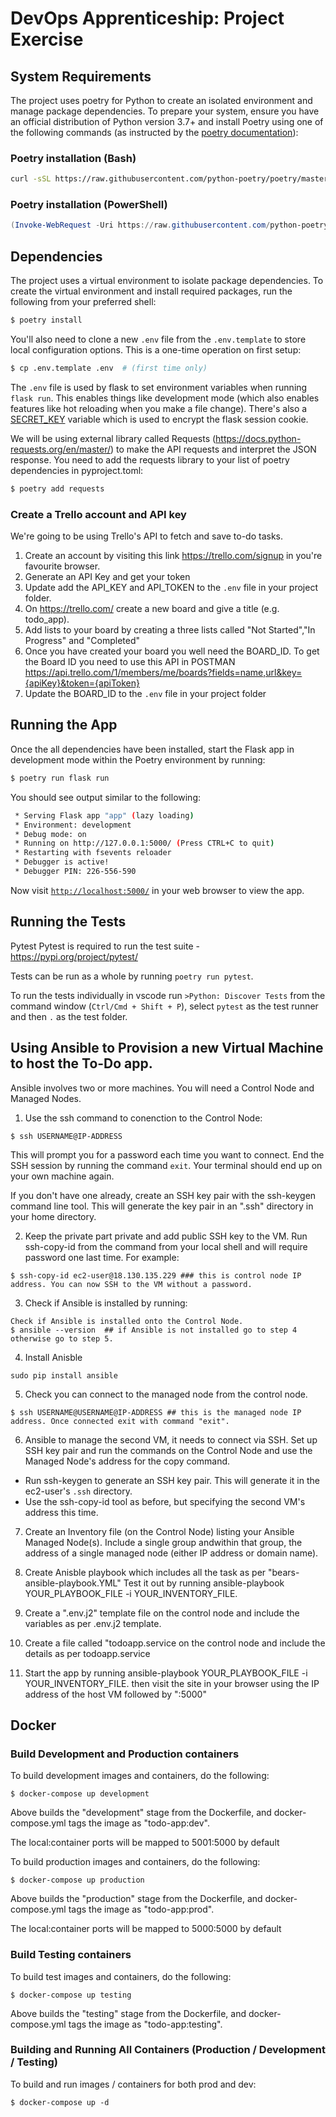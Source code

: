 # DevOps Apprenticeship: Project Exercise

## System Requirements

The project uses poetry for Python to create an isolated environment and manage package dependencies. To prepare your system, ensure you have an official distribution of Python version 3.7+ and install Poetry using one of the following commands (as instructed by the [poetry documentation](https://python-poetry.org/docs/#system-requirements)):

### Poetry installation (Bash)

```bash
curl -sSL https://raw.githubusercontent.com/python-poetry/poetry/master/install-poetry.py | python -
```

### Poetry installation (PowerShell)

```powershell
(Invoke-WebRequest -Uri https://raw.githubusercontent.com/python-poetry/poetry/master/install-poetry.py -UseBasicParsing).Content | python -
```

## Dependencies

The project uses a virtual environment to isolate package dependencies. To create the virtual environment and install required packages, run the following from your preferred shell:

```bash
$ poetry install
```

You'll also need to clone a new `.env` file from the `.env.template` to store local configuration options. This is a one-time operation on first setup:

```bash
$ cp .env.template .env  # (first time only)
```

The `.env` file is used by flask to set environment variables when running `flask run`. This enables things like development mode (which also enables features like hot reloading when you make a file change). There's also a [SECRET_KEY](https://flask.palletsprojects.com/en/1.1.x/config/#SECRET_KEY) variable which is used to encrypt the flask session cookie.

We will be using external library called Requests (https://docs.python-requests.org/en/master/) to make the API requests and interpret the JSON response. You need to add the requests library to your list of poetry dependencies in pyproject.toml:
```bash
$ poetry add requests
```

### Create a Trello account and API key

We're going to be using Trello's API to fetch and save to-do tasks. 
1. Create an account by visiting this link https://trello.com/signup in you're favourite browser.
2. Generate an API Key and get your token
3. Update add the API_KEY and API_TOKEN to the `.env` file in your project folder.
4. On https://trello.com/ create a new board and give a title (e.g. todo_app).  
5. Add lists to your board by creating a three lists called "Not Started","In Progress" and "Completed"
6. Once you have created your board you well need the BOARD_ID. To get the Board ID you need to use this API in POSTMAN https://api.trello.com/1/members/me/boards?fields=name,url&key={apiKey}&token={apiToken}
7. Update the BOARD_ID to the `.env` file in your project folder

## Running the App

Once the all dependencies have been installed, start the Flask app in development mode within the Poetry environment by running:
```bash
$ poetry run flask run
```

You should see output similar to the following:
```bash
 * Serving Flask app "app" (lazy loading)
 * Environment: development
 * Debug mode: on
 * Running on http://127.0.0.1:5000/ (Press CTRL+C to quit)
 * Restarting with fsevents reloader
 * Debugger is active!
 * Debugger PIN: 226-556-590
```
Now visit [`http://localhost:5000/`](http://localhost:5000/) in your web browser to view the app.

## Running the Tests
Pytest
Pytest is required to run the test suite - https://pypi.org/project/pytest/

Tests can be run as a whole by running `poetry run pytest`.

To run the tests individually in vscode run `>Python: Discover Tests` from the command window (`Ctrl/Cmd + Shift + P`), select `pytest` as the test runner and then `.` as the test folder.

## Using Ansible to Provision a new Virtual Machine to host the To-Do app.

Ansible involves two or more machines. You will need a Control Node and Managed Nodes.

1. Use the ssh command to conenction to the Control Node:
```
$ ssh USERNAME@IP-ADDRESS
```
This will prompt you for a password each time you want to connect. End the SSH session by running the command `exit`. Your terminal should end up on 
your own machine again. 

If you don't have one already, create an SSH key pair with the ssh-keygen command line tool. This will generate the key pair in an ".ssh" directory in your home directory.

2. Keep the private part private and add public SSH key to the VM. Run ssh-copy-id from the command from your local shell and will require password one last time. For example: 
```
$ ssh-copy-id ec2-user@18.130.135.229 ### this is control node IP address. You can now SSH to the VM without a password.
```
3. Check if Ansible is installed by running:
```
Check if Ansible is installed onto the Control Node.
$ ansible --version  ## if Ansible is not installed go to step 4 otherwise go to step 5.
```
4. Install Anisble

```
sudo pip install ansible
```
5. Check you can connect to the managed node from the control node.
```
$ ssh USERNAME@USERNAME@IP-ADDRESS ## this is the managed node IP address. Once connected exit with command "exit".
```

6. Ansible to manage the second VM, it needs to connect via SSH. Set up SSH key pair and run the commands on the Control Node and use the Managed Node's address for the copy command.

- Run ssh-keygen to generate an SSH key pair. This will generate it in the ec2-user's `.ssh` directory.
- Use the ssh-copy-id tool as before, but specifying the second VM's address this time.

7. Create an Inventory file (on the Control Node) listing your Ansible Managed Node(s). Include a single group andwithin that group, the address of a single managed node (either IP address or domain name).

8. Create Anisble playbook which includes all the task as per "bears-ansible-playbook.YML" Test it out by running ansible-playbook YOUR_PLAYBOOK_FILE -i YOUR_INVENTORY_FILE.

9. Create a ".env.j2" template file on the control node and include the variables as per .env.j2 template.

10. Create a file called "todoapp.service on the control node and include the details as per todoapp.service

11. Start the app by running ansible-playbook YOUR_PLAYBOOK_FILE -i YOUR_INVENTORY_FILE. then visit the site in your browser using the IP address of the host VM followed by ":5000"

## Docker

### Build Development and Production containers

To build development images and containers, do the following:

```
$ docker-compose up development
```

Above builds the "development" stage from the Dockerfile, and docker-compose.yml tags the image as "todo-app:dev".

The local:container ports will be mapped to 5001:5000 by default

To build production images and containers, do the following:

```
$ docker-compose up production
```
Above builds the "production" stage from the Dockerfile, and docker-compose.yml tags the image as "todo-app:prod".

The local:container ports will be mapped to 5000:5000 by default

### Build Testing containers

To build test images and containers, do the following:

```
$ docker-compose up testing
```
Above builds the "testing" stage from the Dockerfile, and docker-compose.yml tags the image as "todo-app:testing".

### Building and Running All Containers (Production / Development / Testing)

To build and run images / containers for both prod and dev:

```
$ docker-compose up -d
```